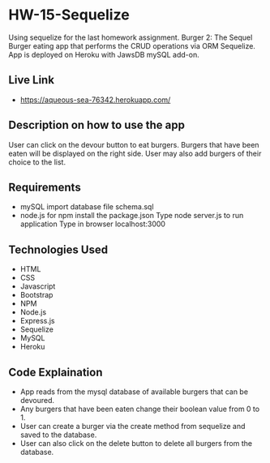 # HW-15-Sequelize
Using sequelize for the last homework assignment. Burger 2: The Sequel
Burger eating app that performs the CRUD operations via ORM Sequelize. App is deployed on Heroku with JawsDB mySQL add-on. 

## Live Link
- https://aqueous-sea-76342.herokuapp.com/

## Description on how to use the app
User can click on the devour button to eat burgers. Burgers that have been eaten will be displayed on the right side.
User may also add burgers of their choice to the list.

## Requirements
- mySQL import database file schema.sql
- node.js for npm install the package.json
Type node server.js to run application
Type in browser localhost:3000

## Technologies Used
- HTML
- CSS
- Javascript
- Bootstrap
- NPM
- Node.js
- Express.js
- Sequelize
- MySQL
- Heroku

## Code Explaination
- App reads from the mysql database of available burgers that can be devoured.
- Any burgers that have been eaten change their boolean value from 0 to 1.
- User can create a burger via the create method from sequelize and saved to the database.
- User can also click on the delete button to delete all burgers from the database. 